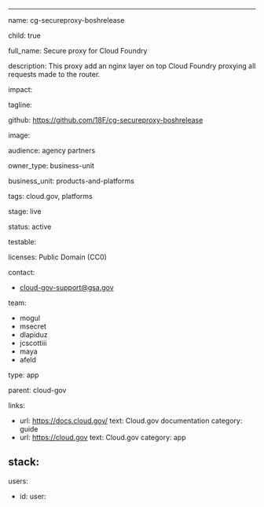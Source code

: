 ---

name: cg-secureproxy-boshrelease

child: true

full_name: Secure proxy for Cloud Foundry

description: This proxy add an nginx layer on top Cloud Foundry proxying all requests made to the router.

impact:

tagline:

github: https://github.com/18F/cg-secureproxy-boshrelease

image:

audience: agency partners

owner_type: business-unit

business_unit: products-and-platforms

tags: cloud.gov, platforms

stage: live

status: active

testable:

licenses: Public Domain (CC0)


contact:
- cloud-gov-support@gsa.gov

team:
- mogul
- msecret
- dlapiduz
- jcscottiii
- maya
- afeld

type: app

parent: cloud-gov

links:
- url: https://docs.cloud.gov/
  text: Cloud.gov documentation
  category: guide
- url: https://cloud.gov
  text: Cloud.gov
  category: app


stack:
-

users:
- id:
  user:
